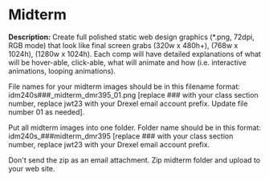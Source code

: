 # Midterm

**Description:** Create full polished static web design graphics (\*.png, 72dpi, RGB mode) that look like final screen grabs (320w x 480h+), (768w x 1024h), (1280w x 1024h). Each comp will have detailed explanations of what will be hover-able, click-able, what will animate and how (i.e. interactive animations, looping animations).

File names for your midterm images should be in this filename format: idm240s###\_midterm_dmr395_01.png [replace ### with your class section number, replace jwt23 with your Drexel email account prefix. Update file number 01 as needed].

Put all midterm images into one folder. Folder name should be in this format: idm240s\_###midterm_dmr395 [replace ### with your class section number, replace jwt23 with your Drexel email account prefix.

Don't send the zip as an email attachment.
Zip midterm folder and upload to your web site.
